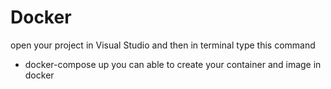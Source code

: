 # Docker

open your project in Visual Studio and then in terminal type this command
 * docker-compose up
you can able to create your container and image in docker
